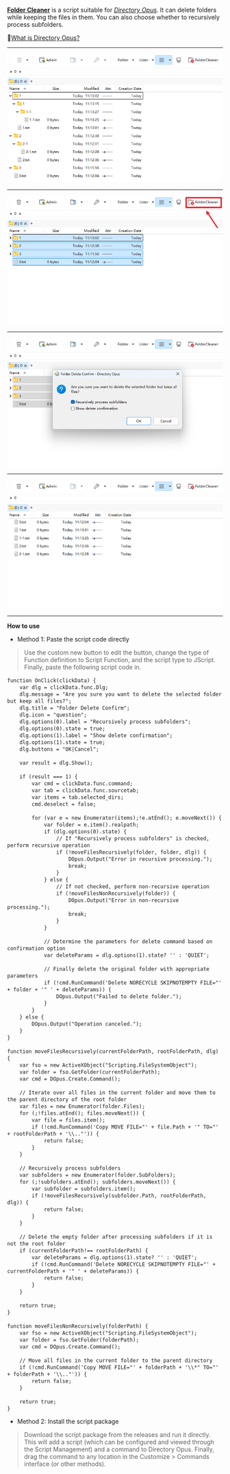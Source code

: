 [**Folder Cleaner**](https://resource.dopus.com/t/folder-cleaner-delete-folders-but-keep-files/52555) is a script suitable for [*Directory Opus*](https://www.gpsoft.com.au/). It can delete folders while keeping the files in them. You can also choose whether to recursively process subfolders.

🤔[What is Directory Opus?](https://www.iplaysoft.com/directory-opus.html)
***
![File structure | 690x409](images/File%20structure.png)
***
![Select folder | 690x409](images/Select%20folder.png)
***
![Execute script | 690x409](images/Execute%20script.png)
***
![Execution result | 690x409](images/Execution%20result.png)
***
**How to use**
* Method 1: Paste the script code directly

> Use the custom new button to edit the button, change the type of Function definition to Script Function, and the script type to JScript. Finally, paste the following script code in.

```
function OnClick(clickData) {
    var dlg = clickData.func.Dlg;
    dlg.message = "Are you sure you want to delete the selected folder but keep all files?";
    dlg.title = "Folder Delete Confirm";
    dlg.icon = "question";
    dlg.options(0).label = "Recursively process subfolders";
    dlg.options(0).state = true;
    dlg.options(1).label = "Show delete confirmation";
    dlg.options(1).state = true;
    dlg.buttons = "OK|Cancel";

    var result = dlg.Show();

    if (result === 1) {
        var cmd = clickData.func.command;
        var tab = clickData.func.sourcetab;
        var items = tab.selected_dirs;
        cmd.deselect = false; 

        for (var e = new Enumerator(items);!e.atEnd(); e.moveNext()) {
            var folder = e.item().realpath;
            if (dlg.options(0).state) {
                // If "Recursively process subfolders" is checked, perform recursive operation
                if (!moveFilesRecursively(folder, folder, dlg)) {
                    DOpus.Output("Error in recursive processing.");
                    break;
                }
            } else {
                // If not checked, perform non-recursive operation
                if (!moveFilesNonRecursively(folder)) {
                    DOpus.Output("Error in non-recursive processing.");
                    break;
                }
            }

            // Determine the parameters for delete command based on confirmation option
            var deleteParams = dlg.options(1).state? '' : 'QUIET';

            // Finally delete the original folder with appropriate parameters
            if (!cmd.RunCommand('Delete NORECYCLE SKIPNOTEMPTY FILE="' + folder + '" ' + deleteParams)) {
                DOpus.Output("Failed to delete folder.");
            }
        }
    } else {
        DOpus.Output("Operation canceled.");
    }
}

function moveFilesRecursively(currentFolderPath, rootFolderPath, dlg) {
    var fso = new ActiveXObject("Scripting.FileSystemObject");
    var folder = fso.GetFolder(currentFolderPath);
    var cmd = DOpus.Create.Command();

    // Iterate over all files in the current folder and move them to the parent directory of the root folder
    var files = new Enumerator(folder.Files);
    for (;!files.atEnd(); files.moveNext()) {
        var file = files.item();
        if (!cmd.RunCommand('Copy MOVE FILE="' + file.Path + '" TO="' + rootFolderPath + '\\.."')) {
            return false;
        }
    }

    // Recursively process subfolders
    var subfolders = new Enumerator(folder.SubFolders);
    for (;!subfolders.atEnd(); subfolders.moveNext()) {
        var subfolder = subfolders.item();
        if (!moveFilesRecursively(subfolder.Path, rootFolderPath, dlg)) {
            return false;
        }
    }

    // Delete the empty folder after processing subfolders if it is not the root folder
    if (currentFolderPath!== rootFolderPath) {
        var deleteParams = dlg.options(1).state? '' : 'QUIET';
        if (!cmd.RunCommand('Delete NORECYCLE SKIPNOTEMPTY FILE="' + currentFolderPath + '" ' + deleteParams)) {
            return false;
        }
    }

    return true;
}

function moveFilesNonRecursively(folderPath) {
    var fso = new ActiveXObject("Scripting.FileSystemObject");
    var folder = fso.GetFolder(folderPath);
    var cmd = DOpus.Create.Command();

    // Move all files in the current folder to the parent directory
    if (!cmd.RunCommand('Copy MOVE FILE="' + folderPath + '\\*" TO="' + folderPath + '\\.."')) {
        return false;
    }

    return true;
}
```

* Method 2: Install the script package

> Download the script package from the releases and run it directly. This will add a script (which can be configured and viewed through the Script Management) and a command to Directory Opus. Finally, drag the command to any location in the Customize > Commands interface (or other methods).